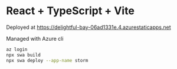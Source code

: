 # React + TypeScript + Vite

Deployed at https://delightful-bay-06ad1331e.4.azurestaticapps.net

Managed with Azure cli

```bash
az login
npx swa build
npx swa deploy --app-name storm
```
